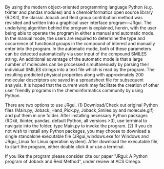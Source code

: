 By using the modern object-oriented programming language Python (e.g. tkinter and pandas modules) and a chemoinformatics open source library (RDKit), the classic Joback and Reid group contribution method was revisited and written into a graphical user interface program—JRgui. The underlying algorithm behind the program is explained, herein, with the user being able to operate the program in either a manual and automatic mode. In the manual mode, the users are required to determine the type and occurrence of functional groups in the compound of interest and manually enter into the program. In the automatic mode, both of these parameters can be detected automatically via user input of the compound SMILES string. An additional advantage of the automatic mode is that a large number of molecules can be processed simultaneously by parsing their individual SMILES strings into a text file which is read by the program. The resulting predicted physical properties along with approximately 200 molecular descriptors are saved in a spreadsheet file for subsequent analysis. It is hoped that the current work may facilitate the creation of other user friendly programs in the chemoinformatics community by using Python.

There are two options to use JRgui. 
(1) Download/Check out original Python files (Main.py, Joback_Hand_Pick.py, Joback_Smiles.py and molecule.gif) and put them in one folder. After installing necessary Python packages (RDkit, tkinter, pandas, default Python, all versions >3), use terminal to navigate into the folder, type Main.py to invoke the program. 
(2) If you do not wish to install any Python packages, you may choose to download a single standalone executable file (JRgui_windows.exe for Windows and JRgui_Linux for Linux operation system). After download the executable file, to start the program, either double click it or use a terminal. 

If you like the program please consider cite our paper "JRgui: A Python program of Joback and Reid Method", under review at ACS Omega.
